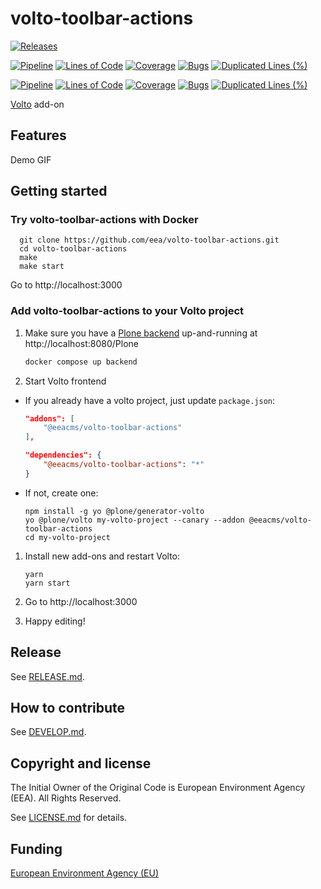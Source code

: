 # volto-toolbar-actions

[![Releases](https://img.shields.io/github/v/release/eea/volto-toolbar-actions)](https://github.com/eea/volto-toolbar-actions/releases)

[![Pipeline](https://ci.eionet.europa.eu/buildStatus/icon?job=volto-addons%2Fvolto-toolbar-actions%2Fmaster&subject=master)](https://ci.eionet.europa.eu/view/Github/job/volto-addons/job/volto-toolbar-actions/job/master/display/redirect)
[![Lines of Code](https://sonarqube.eea.europa.eu/api/project_badges/measure?project=volto-toolbar-actions-master&metric=ncloc)](https://sonarqube.eea.europa.eu/dashboard?id=volto-toolbar-actions-master)
[![Coverage](https://sonarqube.eea.europa.eu/api/project_badges/measure?project=volto-toolbar-actions-master&metric=coverage)](https://sonarqube.eea.europa.eu/dashboard?id=volto-toolbar-actions-master)
[![Bugs](https://sonarqube.eea.europa.eu/api/project_badges/measure?project=volto-toolbar-actions-master&metric=bugs)](https://sonarqube.eea.europa.eu/dashboard?id=volto-toolbar-actions-master)
[![Duplicated Lines (%)](https://sonarqube.eea.europa.eu/api/project_badges/measure?project=volto-toolbar-actions-master&metric=duplicated_lines_density)](https://sonarqube.eea.europa.eu/dashboard?id=volto-toolbar-actions-master)

[![Pipeline](https://ci.eionet.europa.eu/buildStatus/icon?job=volto-addons%2Fvolto-toolbar-actions%2Fdevelop&subject=develop)](https://ci.eionet.europa.eu/view/Github/job/volto-addons/job/volto-toolbar-actions/job/develop/display/redirect)
[![Lines of Code](https://sonarqube.eea.europa.eu/api/project_badges/measure?project=volto-toolbar-actions-develop&metric=ncloc)](https://sonarqube.eea.europa.eu/dashboard?id=volto-toolbar-actions-develop)
[![Coverage](https://sonarqube.eea.europa.eu/api/project_badges/measure?project=volto-toolbar-actions-develop&metric=coverage)](https://sonarqube.eea.europa.eu/dashboard?id=volto-toolbar-actions-develop)
[![Bugs](https://sonarqube.eea.europa.eu/api/project_badges/measure?project=volto-toolbar-actions-develop&metric=bugs)](https://sonarqube.eea.europa.eu/dashboard?id=volto-toolbar-actions-develop)
[![Duplicated Lines (%)](https://sonarqube.eea.europa.eu/api/project_badges/measure?project=volto-toolbar-actions-develop&metric=duplicated_lines_density)](https://sonarqube.eea.europa.eu/dashboard?id=volto-toolbar-actions-develop)


[Volto](https://github.com/plone/volto) add-on

## Features

Demo GIF

## Getting started

### Try volto-toolbar-actions with Docker

      git clone https://github.com/eea/volto-toolbar-actions.git
      cd volto-toolbar-actions
      make
      make start

Go to http://localhost:3000

### Add volto-toolbar-actions to your Volto project

1. Make sure you have a [Plone backend](https://plone.org/download) up-and-running at http://localhost:8080/Plone

   ```Bash
   docker compose up backend
   ```

1. Start Volto frontend

* If you already have a volto project, just update `package.json`:

   ```JSON
   "addons": [
       "@eeacms/volto-toolbar-actions"
   ],

   "dependencies": {
       "@eeacms/volto-toolbar-actions": "*"
   }
   ```

* If not, create one:

   ```
   npm install -g yo @plone/generator-volto
   yo @plone/volto my-volto-project --canary --addon @eeacms/volto-toolbar-actions
   cd my-volto-project
   ```

1. Install new add-ons and restart Volto:

   ```
   yarn
   yarn start
   ```

1. Go to http://localhost:3000

1. Happy editing!

## Release

See [RELEASE.md](https://github.com/eea/volto-toolbar-actions/blob/master/RELEASE.md).

## How to contribute

See [DEVELOP.md](https://github.com/eea/volto-toolbar-actions/blob/master/DEVELOP.md).

## Copyright and license

The Initial Owner of the Original Code is European Environment Agency (EEA).
All Rights Reserved.

See [LICENSE.md](https://github.com/eea/volto-toolbar-actions/blob/master/LICENSE.md) for details.

## Funding

[European Environment Agency (EU)](http://eea.europa.eu)
